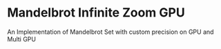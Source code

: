 # Mandelbrot Infinite Zoom GPU
An Implementation of Mandelbrot Set with custom precision on GPU and Multi GPU
